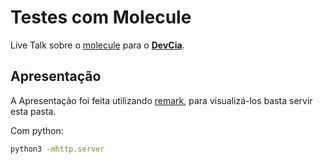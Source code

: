 # Testes com Molecule

Live Talk sobre o [molecule](https://molecule.readthedocs.io/) para o [**DevCia**](https://github.com/DevCia).

## Apresentação

A Apresentação foi feita utilizando [remark](https://github.com/gnab/remark), para visualizá-los basta servir esta pasta.

Com python:
```sh
python3 -mhttp.server
```
